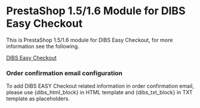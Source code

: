 # PrestaShop 1.5/1.6 Module for DIBS Easy Checkout #

This is PrestaShop 1.5/1.6 module for DIBS Easy Checkout, for more information see the following.

[DIBS Easy Checkout](http://tech.dibspayment.com/easy/)

### Order confirmation email configuration ###

To add DIBS EASY Checkout related information in order confirmation email, please use {dibs_html_block} in HTML template and {dibs_txt_block} in TXT template as placeholders.
